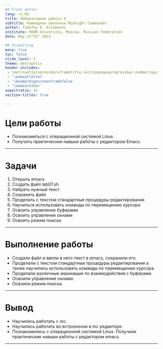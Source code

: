 ```yaml
---
## Front matter
lang: ru-RU
title: Лабораторная работа 9
subtitle: Командная оболочка Midnight Commander
author: Timofey E. Artamonov
institute: RUDN University, Moscow, Russian Federation
date: May 21^th^ 2022

## Formatting
marp: true
toc: false
slide_level: 2
theme: metropolis
header-includes: 
 - \metroset{progressbar=frametitle,sectionpage=progressbar,numbering=fraction}
 - '\makeatletter'
 - '\beamer@ignorenonframefalse'
 - '\makeatother'
aspectratio: 43
section-titles: true

---
```


# Цели работы

* Познакомиться с операционной системой Linux. 
* Получить практические навыки работы с редактором Emacs.

---

# Задачи

1. Открыть emacs
2. Создать файл lab07.sh
3. Набрать нужный текст
4. Сохранить файл
5. Проделать с текстом стандартные процедуры редактирования
6. Научиться использовать команды по перемещению курсора
7. Освоить управление буферами
8. Освоить управление окнами
9. Освоить режим поиска

---

# Выполнение работы

* Создали файл и ввели в него текст в emacs, сохранили его.
* Проделали с текстом стандартные процедуры редактирования а также научились использовать команды по перемещению курсора.
* Проделали различные махинации по взаимодействия с буферами.
* Освоили управление окнами.
* Освоили режим поиска.

---

# Вывод

* Научились работать с mc. 
* Научились работать во встроенном в mc редакторе.
* Познакомились с операционной системой Linux. Получили практические навыки работы с редактором emacs.

---
